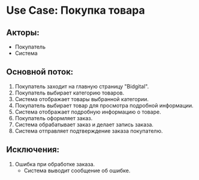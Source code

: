 # Use Case: Покупка товара

## Акторы:
- Покупатель
- Система

## Основной поток:
1. Покупатель заходит на главную страницу "Bidgital".
2. Покупатель выбирает категорию товаров.
3. Система отображает товары выбранной категории.
4. Покупатель выбирает товар для просмотра подробной информации.
5. Система отображает подробную информацию о товаре.
6. Покупатель оформляет заказ.
7. Система обрабатывает заказ и делает запись заказа.
8. Система отправляет подтверждение заказа покупателю.

## Исключения:
1. Ошибка при обработке заказа.
   - Система выводит сообщение об ошибке.